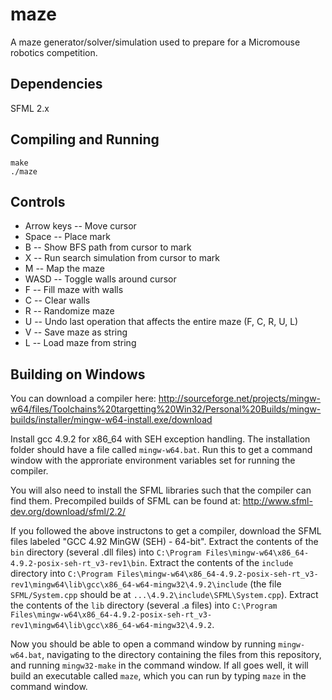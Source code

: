 maze
====

A maze generator/solver/simulation used to prepare for a Micromouse robotics competition.

Dependencies
------------

SFML 2.x


Compiling and Running
-----------

    make
    ./maze


Controls
-----------

  - Arrow keys -- Move cursor
  - Space -- Place mark
  - B -- Show BFS path from cursor to mark
  - X -- Run search simulation from cursor to mark
  - M -- Map the maze
  - WASD -- Toggle walls around cursor
  - F -- Fill maze with walls
  - C -- Clear walls
  - R -- Randomize maze
  - U -- Undo last operation that affects the entire maze (F, C, R, U, L)
  - V -- Save maze as string
  - L -- Load maze from string
  

Building on Windows
-----------

You can download a compiler here:
http://sourceforge.net/projects/mingw-w64/files/Toolchains%20targetting%20Win32/Personal%20Builds/mingw-builds/installer/mingw-w64-install.exe/download

Install gcc 4.9.2 for x86_64 with SEH exception handling. The installation folder should have a file called `mingw-w64.bat`. Run this to get a command window with the approriate environment variables set for running the compiler.

You will also need to install the SFML libraries such that the compiler can find them. Precompiled builds of SFML can be found at:
http://www.sfml-dev.org/download/sfml/2.2/

If you followed the above instructons to get a compiler, download the SFML files labeled "GCC 4.92 MinGW (SEH) - 64-bit". Extract the contents of the `bin` directory (several .dll files) into `C:\Program Files\mingw-w64\x86_64-4.9.2-posix-seh-rt_v3-rev1\bin`. Extract the contents of the `include` directory into `C:\Program Files\mingw-w64\x86_64-4.9.2-posix-seh-rt_v3-rev1\mingw64\lib\gcc\x86_64-w64-mingw32\4.9.2\include` (the file `SFML/System.cpp` should be at `...\4.9.2\include\SFML\System.cpp`). Extract the contents of the `lib` directory (several .a files) into `C:\Program Files\mingw-w64\x86_64-4.9.2-posix-seh-rt_v3-rev1\mingw64\lib\gcc\x86_64-w64-mingw32\4.9.2`.

Now you should be able to open a command window by running `mingw-w64.bat`, navigating to the directory containing the files from this repository, and running `mingw32-make` in the command window. If all goes well, it will build an executable called `maze`, which you can run by typing `maze` in the command window.
